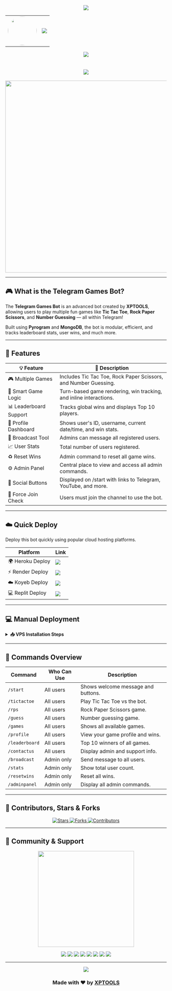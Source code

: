 <!-- ✨ Animated Header (Top) -->
<p align="center">
  <img src="https://user-images.githubusercontent.com/73097560/115834477-dbab4500-a447-11eb-908a-139a6edaec5c.gif" />
</p>

<!-- 👤 Avatar + Typing Banner -->
<div align="center">
  <table>
    <tr>
      <td align="center">
        <img src="https://envs.sh/PVm.jpg" width="90px" style="border-radius: 50%;" />
      </td>
      <td>
        <img src="https://readme-typing-svg.herokuapp.com?color=00BFFF&width=600&lines=Hey+There,+Welcome+to+XPTOOLS+Games+Bot+%F0%9F%8E%AE" />
      </td>
    </tr>
  </table>
</div>

<!-- 👁 Visitor Counter -->
<p align="center">
  <img src="https://komarev.com/ghpvc/?username=XPTOOLS&style=flat-square" />
</p>

<h1 align="center">
  <img src="https://readme-typing-svg.herokuapp.com?color=FF69B4&width=500&lines=Telegram+Games+Bot;XPTOOLS+Project+by+FreenetHubz" />
</h1>

<p align="center">
  <a href="https://t.me/Freenethubz">
    <img src="https://envs.sh/PVm.jpg" width="600">
  </a>
</p>

---

## 🎮 What is the Telegram Games Bot?

The **Telegram Games Bot** is an advanced bot created by **XPTOOLS**, allowing users to play multiple fun games like **Tic Tac Toe**, **Rock Paper Scissors**, and **Number Guessing** — all within Telegram!

Built using **Pyrogram** and **MongoDB**, the bot is modular, efficient, and tracks leaderboard stats, user wins, and much more.

---

## 🚀 Features

| 💡 Feature                | 🔎 Description |
|--------------------------|----------------|
| 🎮 Multiple Games         | Includes Tic Tac Toe, Rock Paper Scissors, and Number Guessing. |
| 🧠 Smart Game Logic       | Turn-based game rendering, win tracking, and inline interactions. |
| 📊 Leaderboard Support    | Tracks global wins and displays Top 10 players. |
| 👤 Profile Dashboard      | Shows user's ID, username, current date/time, and win stats. |
| 📢 Broadcast Tool         | Admins can message all registered users. |
| 📈 User Stats             | Total number of users registered. |
| ♻️ Reset Wins             | Admin command to reset all game wins. |
| ⚙️ Admin Panel            | Central place to view and access all admin commands. |
| 🔗 Social Buttons         | Displayed on /start with links to Telegram, YouTube, and more. |
| 🔐 Force Join Check       | Users must join the channel to use the bot. |

---

## ☁️ Quick Deploy

Deploy this bot quickly using popular cloud hosting platforms.

| Platform            | Link                                                                 |
|---------------------|----------------------------------------------------------------------|
| 🌍 Heroku Deploy     | <a href="http://dashboard.heroku.com/new?template=https://github.com/XPTOOLS/GameHub"><img src="https://img.shields.io/badge/Deploy%20to-Heroku-purple?style=for-the-badge&logo=heroku" /></a> |
| ⚡ Render Deploy     | <a href="https://render.com/deploy?repo=https://github.com/XPTOOLS/GameHub"><img src="https://img.shields.io/badge/Deploy%20to-Render-blue?style=for-the-badge&logo=render" /></a> |
| ☁️ Koyeb Deploy      | <a href="https://app.koyeb.com/deploy?type=git&repository=github.com/XPTOOLS/GameHub"><img src="https://img.shields.io/badge/Deploy%20to-Koyeb-green?style=for-the-badge&logo=koyeb" /></a> |
| 💻 Replit Deploy     | <a href="https://replit.com/github/XPTOOLS/GameHub"><img src="https://img.shields.io/badge/Deploy%20to-Replit-black?style=for-the-badge&logo=replit" /></a> |


---

## 💻 Manual Deployment

<details>
<summary><b>📥 VPS Installation Steps</b></summary>

```bash
# Step 1 - Install dependencies
sudo apt update && sudo apt install git python3-pip -y

# Step 2 - Clone the repo
git clone https://github.com/XPTOOLS/GameHub
cd GameHub

# Step 3 - Install Python requirements
pip3 install -r requirements.txt

# Step 4 - Configure your info.py or .env with:
# BOT_TOKEN, DATABASE_URI, DATABASE_NAME, ADMINS, etc.

# Step 5 - Run the bot
python3 main.py
```

</details>

---

## 🔐 Commands Overview

| Command         | Who Can Use   | Description                         |
|----------------|---------------|-------------------------------------|
| `/start`        | All users     | Shows welcome message and buttons.  |
| `/tictactoe`    | All users     | Play Tic Tac Toe vs the bot.        |
| `/rps`          | All users     | Rock Paper Scissors game.           |
| `/guess`        | All users     | Number guessing game.               |
| `/games`        | All users     | Shows all available games.          |
| `/profile`      | All users     | View your game profile and wins.    |
| `/leaderboard`  | All users     | Top 10 winners of all games.        |
| `/contactus`    | All users     | Display admin and support info.     |
| `/broadcast`    | Admin only    | Send message to all users.          |
| `/stats`        | Admin only    | Show total user count.              |
| `/resetwins`    | Admin only    | Reset all wins.                     |
| `/adminpanel`   | Admin only    | Display all admin commands.         |

---

## 👥 Contributors, Stars & Forks

<p align="center">
  <a href="https://github.com/XPTOOLS/Telegram-Games-Bot/stargazers">
    <img src="https://img.shields.io/github/stars/XPTOOLS/Telegram-Games-Bot?style=social" alt="Stars" />
  </a>
  <a href="https://github.com/XPTOOLS/Telegram-Games-Bot/network/members">
    <img src="https://img.shields.io/github/forks/XPTOOLS/Telegram-Games-Bot?style=social" alt="Forks" />
  </a>
  <a href="https://github.com/XPTOOLS/Telegram-Games-Bot/graphs/contributors">
    <img src="https://img.shields.io/github/contributors/XPTOOLS/Telegram-Games-Bot?style=social" alt="Contributors" />
  </a>
</p>

---

## 💬 Community & Support

<p align="center">
  <a href="https://t.me/Freenethubz">
    <img src="https://envs.sh/PxD.jpg" width="300">
  </a>
</p>

<p align="center">
  <a href="https://t.me/Freenethubz"><img src="https://img.shields.io/badge/Telegram-Channel-blue?style=for-the-badge&logo=telegram" /></a>
  <a href="https://youtube.com/@Freenethubtech"><img src="https://img.shields.io/badge/YouTube-Subscribe-red?style=for-the-badge&logo=youtube" /></a>
  <a href="https://chat.whatsapp.com/Iwau9IDlCn4CR6fsmI3mc7"><img src="https://img.shields.io/badge/WhatsApp-Group-green?style=for-the-badge&logo=whatsapp" /></a>
  <a href="https://whatsapp.com/channel/0029VbB3G3BH5JM0s7gtKA2d"><img src="https://img.shields.io/badge/WhatsApp-Channel-green?style=for-the-badge&logo=whatsapp" /></a>
  <a href="https://t.me/Silando"><img src="https://img.shields.io/badge/Admin-Contact-red?style=for-the-badge&logo=telegram" /></a>
  <a href="https://github.com/XPTOOLS"><img src="https://img.shields.io/badge/GitHub-XPTOOLS-black?style=for-the-badge&logo=github" /></a>
  <a href="https://www.instagram.com/silandodev?igsh=MWtlaTB6d251bDN2eQ=="><img src="https://img.shields.io/badge/Instagram-Follow-pink?style=for-the-badge&logo=instagram" /></a>
  <a href="mailto:freenethubbusiness@gmail.com"><img src="https://img.shields.io/badge/Email-Contact-grey?style=for-the-badge&logo=gmail" /></a>
</p>

---

<p align="center">
  <img src="https://user-images.githubusercontent.com/73097560/115834477-dbab4500-a447-11eb-908a-139a6edaec5c.gif" />
</p>

<h3 align="center">Made with ❤️ by <a href="https://github.com/XPTOOLS">XPTOOLS</a></h3>
